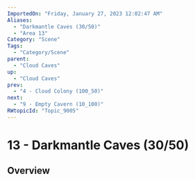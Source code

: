 ```yaml
---
ImportedOn: "Friday, January 27, 2023 12:02:47 AM"
Aliases:
  - "Darkmantle Caves (30/50)"
  - "Area 13"
Category: "Scene"
Tags:
  - "Category/Scene"
parent:
  - "Cloud Caves"
up:
  - "Cloud Caves"
prev:
  - "4 - Cloud Colony (100_50)"
next:
  - "9 - Empty Cavern (10_100)"
RWtopicId: "Topic_9005"
---
```

# 13 - Darkmantle Caves (30/50)
## Overview
